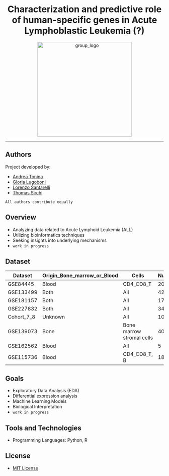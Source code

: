 <h1 align="center">Characterization and predictive role of human-specific genes in Acute Lymphoblastic Leukemia (?)</h1>
<p align="center"> 
  <img src="https://github.com/iamandreatonina/Acute_Lymphoid_Leukemia_Project/blob/7ca87024738060e9759e61d6bab092412cec4f6a/Images/temp_new_logo.jpeg" width = 300 alt="group_logo">
<p>
  
---
  
## Authors
Project developed by: 
  * [Andrea Tonina](https://github.com/iamandreatonina)
  * [Gloria Lugoboni](https://github.com/GloriaLugoboni)
  * [Lorenzo Santarelli](https://github.com/Lor-Santa)
  * [Thomas Sirchi](https://github.com/Thokas99)

`All authors contribute equally`

## Overview
- Analyzing data related to Acute Lymphoid Leukemia (ALL)
- Utilizing bioinformatics techniques
- Seeking insights into underlying mechanisms
- `work in progress`

## Dataset
| Dataset    | Origin_Bone_marrow_or_Blood | Cells                     | Number_Samples | N_Healty_sample | N_tumor_sample | Pediatric_Adult |
|------------|-----------------------------|---------------------------|----------------|-----------------|----------------|-----------------|
| GSE84445   | Blood                       | CD4_CD8_T                 | 20             | 20              | 0              | Unknown         |
| GSE133499  | Both                        | All                       | 42             | 0               | 42             | Pediatric       |
| GSE181157  | Both                        | All                       | 173            | 0               | 173            | Pediatric       |
| GSE227832  | Both                        | All                       | 340            | 10              | 330            | Pediatric       |
| Cohort_7_8 | Unknown                     | All                       | 107            | 0               | 107            | Both            |
| GSE139073  | Bone                        | Bone marrow stromal cells | 40             | 40              | 0              | Adult           |
| GSE162562  | Blood                       | All                       | 5              | 5               | 0              | Unknown         |
| GSE115736  | Blood                       | CD4_CD8_T, B              | 18             | 18              | 0              | Unknown         |
## Goals
- Exploratory Data Analysis (EDA)
- Differential expression analysis
- Machine Learning Models
- Biological Interpretation
- `work in progress`

## Tools and Technologies
- Programming Languages: Python, R
  
## License
- [MIT License](https://github.com/iamandreatonina/Acute_Lymphoid_Leukemia_Project/blob/f7393ab2dc77904c48b9ea16d3ea33ee49b42b36/LICENSE)
